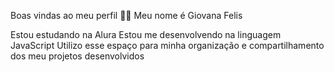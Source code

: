 Boas vindas ao meu perfil 💙💙
Meu nome é Giovana Felis

Estou estudando na Alura
Estou me desenvolvendo na linguagem JavaScript
Utilizo esse espaço para minha organização e compartilhamento dos meu projetos desenvolvidos
